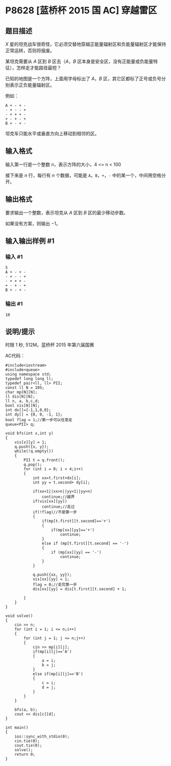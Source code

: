 # P8628 [蓝桥杯 2015 国 AC] 穿越雷区

## 题目描述

$X$ 星的坦克战车很奇怪，它必须交替地穿越正能量辐射区和负能量辐射区才能保持正常运转，否则将报废。

某坦克需要从 $A$ 区到 $B$ 区去（$A$，$B$ 区本身是安全区，没有正能量或负能量特征），怎样走才能路径最短？

已知的地图是一个方阵，上面用字母标出了 $A$，$B$ 区，其它区都标了正号或负号分别表示正负能量辐射区。

例如：

```
A + - + -
- + - - +
- + + + -
+ - + - +
B + - + -
```

坦克车只能水平或垂直方向上移动到相邻的区。

## 输入格式

输入第一行是一个整数 $n$，表示方阵的大小，4 <= n < 100

接下来是 $n$ 行，每行有 $n$ 个数据，可能是 `A`，`B`，`+`，`-` 中的某一个，中间用空格分开。

## 输出格式

要求输出一个整数，表示坦克从 $A$ 区到 $B$ 区的最少移动步数。

如果没有方案，则输出 $-1$。

## 输入输出样例 #1

### 输入 #1

```
5
A + - + -
- + - - +
- + + + -
+ - + - +
B + - + -
```

### 输出 #1

```
10
```

## 说明/提示

时限 1 秒, 512M。蓝桥杯 2015 年第六届国赛

AC代码：
```
#include<iostream>
#include<queue>
using namespace std;
typedef long long ll;
typedef pair<ll, ll> PII;
const ll N = 105;
char mp[N][N];
ll dis[N][N];
ll n, a, b,c,d;
bool vis[N][N];
int dx[]={-1,1,0,0};
int dy[] = {0, 0, -1, 1};
bool flag = 1;//第一步可以任意走
queue<PII> q;

void bfs(int x,int y)
{
    vis[x][y] = 1;
    q.push({x, y});
    while(!q.empty())
    {
        PII t = q.front();
        q.pop();
        for (int i = 0; i < 4;i++)
        {
            int xx=t.first+dx[i];
            int yy = t.second+ dy[i];

            if(xx<1||xx>n||yy<1||yy>n)
                continue;//越界
            if(vis[xx][yy])
                continue;//走过
            if(!flag)//不是第一步
            {
                if(mp[t.first][t.second]=='+')
                {
                    if(mp[xx][yy]=='+')
                        continue;
                }
                else if (mp[t.first][t.second] == '-')
                {
                    if (mp[xx][yy] == '-')
                        continue;
                }
            }

            q.push({xx, yy});
            vis[xx][yy] = 1;
            flag = 0;//走完第一步
            dis[xx][yy] = dis[t.first][t.second] + 1;

        }
    }
}

void solve()
{
    cin >> n;
    for (int i = 1; i <= n;i++)
    {
        for (int j = 1; j <= n;j++)
        {
            cin >> mp[i][j];
            if(mp[i][j]=='A')
            {
                a = i;
                b = j;
            }
            else if(mp[i][j]=='B')
            {
                c = i;
                d = j;
            }
        }
    }

    bfs(a, b);
    cout << dis[c][d];
}

int main()
{
    ios::sync_with_stdio(0);
    cin.tie(0);
    cout.tie(0);
    solve();
    return 0;
}
```

